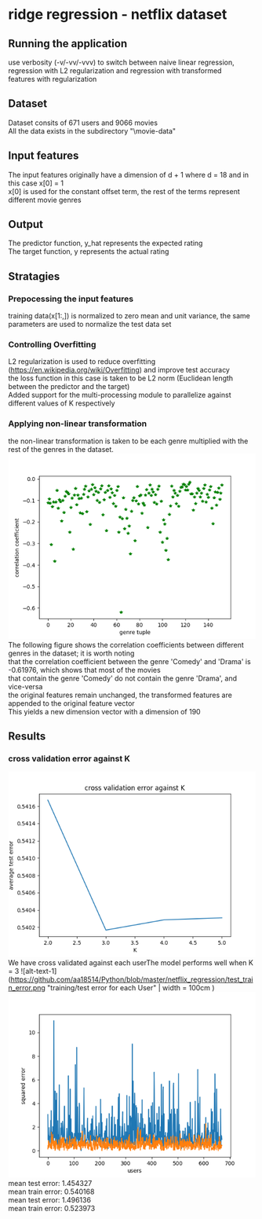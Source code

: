 # ridge regression - netflix dataset
## Running the application 
use verbosity (-v/-vv/-vvv) to switch between naive linear regression, regression with L2 regularization and regression with transformed <br> 
features with regularization <br> 
## Dataset 
Dataset consits of 671 users and 9066 movies <br> 
All the data exists in the subdirectory "\movie-data" <br>
## Input features
The input features originally have a dimension of d + 1 where d = 18 and in this case x[0] = 1 <br> 
x[0] is used for the constant offset term, the rest of the terms represent different movie genres <br> 
## Output 
The predictor function, y_hat represents the expected rating <br>
The target function, y represents the actual rating <br> 
## Stratagies
### Prepocessing the input features
training data(x[1:,]) is normalized to zero mean and unit variance, the same parameters are used to normalize the test data set <br>
### Controlling Overfitting
L2 regularization is used to reduce overfitting (https://en.wikipedia.org/wiki/Overfitting) and improve test accuracy <br> 
the loss function in this case is taken to be L2 norm (Euclidean length between the predictor and the target) <br> 
Added support for the multi-processing module to parallelize against different values of K respectively <br> 
### Applying non-linear transformation
the non-linear transformation is taken to be each genre multiplied with the rest of the genres in the dataset. <br>
![Alt text](https://github.com/aa18514/Python/blob/master/netflix_regression/correlation_coefficients.png "Correlation coefficients") <br>
The following figure shows the correlation coefficients between different genres in the dataset; it is worth noting <br> 
that the correlation coefficient between the genre 'Comedy' and 'Drama' is -0.61976, which shows that most of the movies <br>
that contain the genre 'Comedy' do not contain the genre 'Drama', and vice-versa  <br> 
the original features remain unchanged, the transformed features are appended to the original feature vector <br>
This yields a new dimension vector with a dimension of 190 <br>  
## Results
### cross validation error against K

![Alt text](https://github.com/aa18514/Python/blob/master/netflix_regression/cross_validation_error.png "Cross Validation Error versus K") <br> 
We have cross validated against each userThe model performs well when K = 3
![alt-text-1](https://github.com/aa18514/Python/blob/master/netflix_regression/test_train_error.png "training/test error for each User" | width = 100cm ) ![alt-text-2](https://github.com/aa18514/Python/blob/master/netflix_regression/regression_without_regularization.png "training/test error for each User") <br> 
mean test error: 1.454327 <br> 
mean train error: 0.540168 <br>
mean test error: 1.496136 <br>
mean train error: 0.523973 <br>